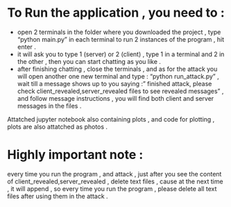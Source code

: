 # To Run the application , you need to :
- open 2 terminals in the folder where you downloaded the project , type “python main.py” in each terminal to run 2 instances of the program , hit enter .
- it will ask you to type 1 (server) or 2 (client) , type 1 in a terminal and 2 in the other , then you can start chatting as you like .
- after finishing chatting , close the terminals , and as for the attack you will open another one new terminal and type : “python run_attack.py” , wait till a message shows up to you saying :” finished attack, please check client_revealed,server_revealed files to see revealed  messages” , and follow message instructions , you will find both client and server messages in the files .

Attatched jupyter notebook also containing plots , and code for plotting , plots are also attatched as photos .

# Highly important note :
every time you run the program , and attack , just after you see the content of client_revealed,server_revealed , delete text files , cause at the next time , it will append , so every time you run the program , please delete all text files after using them in the attack .